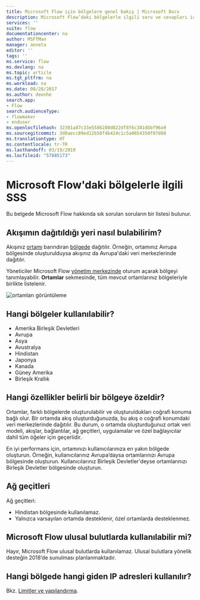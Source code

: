 ```yaml
---
title: Microsoft Flow için bölgelere genel bakış | Microsoft Docs
description: Microsoft Flow’daki bölgelerle ilgili soru ve cevapları içeren genel bakış
services: ''
suite: flow
documentationcenter: na
author: MSFTMan
manager: anneta
editor: ''
tags: ''
ms.service: flow
ms.devlang: na
ms.topic: article
ms.tgt_pltfrm: na
ms.workload: na
ms.date: 08/28/2017
ms.author: deonhe
search.app:
- Flow
search.audienceType:
- flowmaker
- enduser
ms.openlocfilehash: 32301a87c33e5586280d822df8f6c381dbbf96a9
ms.sourcegitcommit: 3d0aecc89ed12b58f4b424c1c5a0654350f07d08
ms.translationtype: HT
ms.contentlocale: tr-TR
ms.lasthandoff: 03/19/2019
ms.locfileid: "57885173"
---
```

# <a name="faq-for-regions-in-microsoft-flow"></a>Microsoft Flow'daki bölgelerle ilgili SSS
Bu belgede Microsoft Flow hakkında sık sorulan soruların bir listesi bulunur.

## <a name="how-do-i-find-out-where-my-flow-is-deployed"></a>Akışımın dağıtıldığı yeri nasıl bulabilirim?
Akışınız [ortamı](environments-overview-admin.md) barındıran [bölgede](https://azure.microsoft.com/regions/) dağıtılır. Örneğin, ortamınız Avrupa bölgesinde oluşturulduysa akışınız da Avrupa'daki veri merkezlerinde dağıtılır.

Yöneticiler Microsoft Flow [yönetim merkezinde](https://admin.flow.microsoft.com) oturum açarak bölgeyi tanımlayabilir. **Ortamlar** sekmesinde, tüm mevcut ortamlarınız bölgeleriyle birlikte listelenir.

![ortamları görüntüleme](media/regions-overview/environments-list.png)

## <a name="what-regions-are-available"></a>Hangi bölgeler kullanılabilir?
* Amerika Birleşik Devletleri
* Avrupa
* Asya
* Avustralya
* Hindistan
* Japonya
* Kanada
* Güney Amerika
* Birleşik Krallık

## <a name="what-features-are-specific-to-a-given-region"></a>Hangi özellikler belirli bir bölgeye özeldir?
Ortamlar, farklı bölgelerde oluşturulabilir ve oluşturuldukları coğrafi konuma bağlı olur. Bir ortamda akış oluşturduğunuzda, bu akış o coğrafi konumdaki veri merkezlerinde dağıtılır. Bu durum, o ortamda oluşturduğunuz ortak veri modeli, akışlar, bağlantılar, ağ geçitleri, uygulamalar ve özel bağlayıcılar dahil tüm öğeler için geçerlidir.

En iyi performans için, ortamınızı kullanıcılarınıza en yakın bölgede oluşturun. Örneğin, kullanıcılarınız Avrupa’daysa ortamlarınızı Avrupa bölgesinde oluşturun. Kullanıcılarınız Birleşik Devletler'deyse ortamlarınızı Birleşik Devletler bölgesinde oluşturun.

## <a name="gateways"></a>Ağ geçitleri
Ağ geçitleri:

* Hindistan bölgesinde kullanılamaz.
* Yalnızca varsayılan ortamda desteklenir, özel ortamlarda desteklenmez.

## <a name="is-microsoft-flow-available-in-national-clouds"></a>Microsoft Flow ulusal bulutlarda kullanılabilir mi?
Hayır, Microsoft Flow ulusal bulutlarda kullanılamaz. Ulusal bulutlara yönelik desteğin 2018’de sunulması planlanmaktadır.

## <a name="what-outbound-ip-addresses-are-used-in-each-region"></a>Hangi bölgede hangi giden IP adresleri kullanılır?
Bkz. [Limitler ve yapılandırma](limits-and-config.md).


